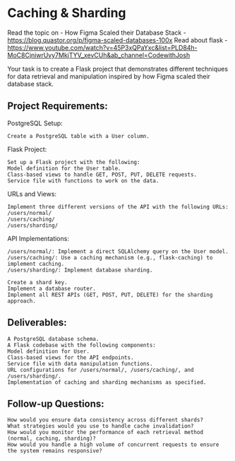 # Caching & Sharding
Read the topic on - How Figma Scaled their Database Stack - https://blog.quastor.org/p/figma-scaled-databases-100x
Read about flask - https://www.youtube.com/watch?v=45P3xQPaYxc&list=PLD84h-MoC8CjniwrUvy7MkjTYV_xevCUh&ab_channel=CodewithJosh

Your task is to create a Flask project that demonstrates different techniques for data retrieval and manipulation inspired by how Figma scaled their database stack.

## Project Requirements:
PostgreSQL Setup:
```
Create a PostgreSQL table with a User column.
```

Flask Project:
```
Set up a Flask project with the following:
Model definition for the User table.
Class-based views to handle GET, POST, PUT, DELETE requests.
Service file with functions to work on the data.
```

URLs and Views:
```
Implement three different versions of the API with the following URLs:
/users/normal/
/users/caching/
/users/sharding/
```

API Implementations:
```
/users/normal/: Implement a direct SQLAlchemy query on the User model.
/users/caching/: Use a caching mechanism (e.g., flask-caching) to implement caching.
/users/sharding/: Implement database sharding.
```

```
Create a shard key.
Implement a database router.
Implement all REST APIs (GET, POST, PUT, DELETE) for the sharding approach.
```

## Deliverables:
```
A PostgreSQL database schema.
A Flask codebase with the following components:
Model definition for User.
Class-based views for the API endpoints.
Service file with data manipulation functions.
URL configurations for /users/normal/, /users/caching/, and /users/sharding/.
Implementation of caching and sharding mechanisms as specified.
```

## Follow-up Questions:
```
How would you ensure data consistency across different shards?
What strategies would you use to handle cache invalidation?
How would you monitor the performance of each retrieval method (normal, caching, sharding)?
How would you handle a high volume of concurrent requests to ensure the system remains responsive?
```
